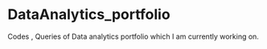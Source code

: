 # DataAnalytics_portfolio
Codes , Queries of Data analytics portfolio which I am currently working on.
